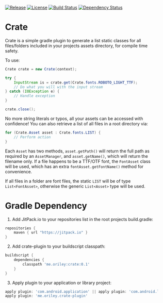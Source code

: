 [![Release](https://jitpack.io/v/com.github.oriley-me/crate.svg)](https://jitpack.io/#com.github.oriley-me/crate) [![License](https://img.shields.io/badge/license-Apache%202.0-blue.svg)](http://www.apache.org/licenses/LICENSE-2.0) [![Build Status](https://travis-ci.org/oriley-me/crate.svg?branch=master)](https://travis-ci.org/oriley-me/crate) [![Dependency Status](https://www.versioneye.com/user/projects/56e39ab7df573d00472cd399/badge.svg?style=flat)](https://www.versioneye.com/user/projects/56e39ab7df573d00472cd399)

# Crate

Crate is a simple gradle plugin to generate a list static classes for all files/folders included in your projects
assets directory, for compile time safety.

To use:

```java
Crate crate = new Crate(context);

try {
    InputStream is = crate.get(Crate.fonts.ROBOTO_LIGHT_TTF);
    // Do what you will with the input stream
} catch (IOException e) {
    // Handle exception
}

crate.close();
```

No more string literals or typos, all your assets can be accessed with confidence!
You can also retrieve a list of all files in a root directory via:

```java
for (Crate.Asset asset : Crate.fonts.LIST) {
    // Perform action
}
```

Each `Asset` has two methods, `asset.getPath()` will return the full path as required by an `AssetManager`, and
`asset.getName()`, which will return the filename only. If a file happens to be a TTF/OTF font, the `FontAsset` class
will be used, which has an extra `fontAsset.getFontName()` method for convenience.

If all files in a folder are font files, the static `LIST` will be of type `List<FontAsset>`, otherwise the generic
`List<Asset>` type will be used.

# Gradle Dependency

1. Add JitPack.io to your repositories list in the root projects build.gradle:

```gradle
repositories {
    maven { url "https://jitpack.io" }
}
```

2. Add crate-plugin to your buildscript classpath:

```gradle
buildscript {
    dependencies {
        classpath 'me.oriley:crate:0.1'
    }
}
```

3. Apply plugin to your application or library project:

```gradle
apply plugin: 'com.android.application' || apply plugin: 'com.android.library'
apply plugin: 'me.oriley.crate-plugin'
```